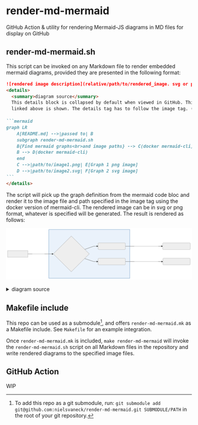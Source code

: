 # render-md-mermaid

GitHub Action & utility for rendering Mermaid-JS diagrams in MD files for display on GitHub

## render-md-mermaid.sh

This script can be invoked on any Markdown file to render embedded mermaid diagrams, provided they are presented in the following format:

~~~markdown
![rendered image description](relative/path/to/rendered_image. svg or png )
<details>
  <summary>diagram source</summary>
  This details block is collapsed by default when viewed in GitHub. This hides the mermaid graph definition, while the rendered image
  linked above is shown. The details tag has to follow the image tag. (newlines allowed)

```mermaid
graph LR
    A[README.md] -->|passed to| B
    subgraph render-md-mermaid.sh
    B{Find mermaid graphs<br>and image paths} --> C(docker mermaid-cli)
    B --> D(docker mermaid-cli)
    end
    C -->|path/to/image1.png| E[Graph 1 png image]
    D -->|path/to/image2.svg| F[Graph 2 svg image]
```
</details>
~~~

The script will pick up the graph definition from the mermaid code bloc and render it to the image file and path specified in the
image tag using the docker version of mermaid-cli. The rendered image can be in svg or png format, whatever is specified will be generated. The result is rendered as follows:

![rendered image description](relative/path/to/rendered_image.svg)
<details>
  <summary>diagram source</summary>
  This details block is collapsed by default when viewed in GitHub. This hides the mermaid graph definition, while the rendered image
  linked above is shown. The details tag has to follow the image tag. (newlines allowed)

```mermaid
graph LR
    A[README.md] -->|passed to| B
    subgraph render-md-mermaid.sh
    B{Find mermaid graphs<br>and image paths} --> C(docker mermaid-cli)
    B --> D(docker mermaid-cli)
    end
    C -->|path/to/image1.png| E[Graph 1 png image]
    D -->|path/to/image2.svg| F[Graph 2 svg image]
```

</details>

## Makefile include

This repo can be used as a submodule[^submodule], and offers `render-md-mermaid.mk` as a Makefile include. See `Makefile` for an example integration.

Once `render-md-mermaid.mk` is included, `make render-md-mermaid` will invoke the `render-md-mermaid.sh` script on all Markdown files in the repository and write rendered diagrams to the specified image files.

## GitHub Action

WIP

[^submodule]: To add this repo as a git submodule, run: `git submodule add git@github.com:nielsvaneck/render-md-mermaid.git SUBMODULE/PATH` in the root of your git repository.
